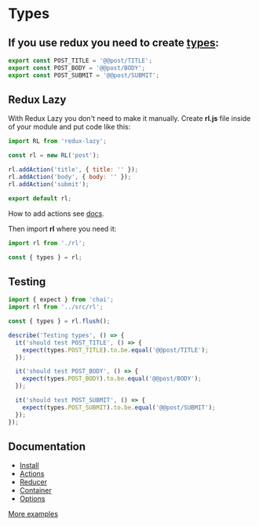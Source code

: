 # Types

## If you use redux you need to create [types](https://redux.js.org/basics/actions):

```javascript
export const POST_TITLE = '@@post/TITLE';
export const POST_BODY = '@@post/BODY';
export const POST_SUBMIT = '@@post/SUBMIT';
```

## Redux Lazy

With Redux Lazy you don't need to make it manually.
Create **rl.js** file inside of your module and put code like this:

```javascript
import RL from 'redux-lazy';

const rl = new RL('post');

rl.addAction('title', { title: '' });
rl.addAction('body', { body: '' });
rl.addAction('submit');

export default rl;
```
How to add actions see [docs](https://github.com/evheniy/redux-lazy/blob/master/docs/actions.md).

Then import **rl** where you need it:

```javascript
import rl from './rl';

const { types } = rl;
```

## Testing

```javascript
import { expect } from 'chai';
import rl from '../src/rl';

const { types } = rl.flush();

describe('Testing types', () => {
  it('should test POST_TITLE', () => {
    expect(types.POST_TITLE).to.be.equal('@@post/TITLE');
  });

  it('should test POST_BODY', () => {
    expect(types.POST_BODY).to.be.equal('@@post/BODY');
  });

  it('should test POST_SUBMIT', () => {
    expect(types.POST_SUBMIT).to.be.equal('@@post/SUBMIT');
  });  
});

```

## Documentation

 * [Install](https://github.com/evheniy/redux-lazy/blob/master/docs/install.md)
 * [Actions](https://github.com/evheniy/redux-lazy/blob/master/docs/actions.md)
 * [Reducer](https://github.com/evheniy/redux-lazy/blob/master/docs/reducer.md)
 * [Container](https://github.com/evheniy/redux-lazy/blob/master/docs/container.md)
 * [Options](https://github.com/evheniy/redux-lazy/blob/master/docs/options.md)


[More examples](https://github.com/evheniy/redux-lazy/blob/master/tests/types.js)
